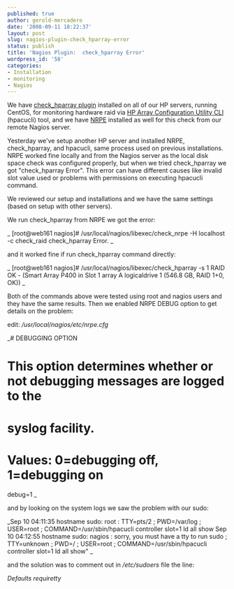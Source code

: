 ```yaml
---
published: true
author: gerold-mercadero
date: '2008-09-11 18:22:37'
layout: post
slug: nagios-plugin-check_hparray-error
status: publish
title: 'Nagios Plugin:  check_hparray Error'
wordpress_id: '58'
categories:
- Installation
- monitoring
- Nagios
---
```


We have [check_hparray plugin](http://www.nagiosexchange.org/cgi-bin/page.cgi?g=2508.html;d=1) installed on all of our HP servers, running CentOS, for monitoring hardware raid via 
[HP Array Configuration Utility CLI](ftp://ftp.hp.com/pub/softlib2/software1/pubsw-linux/p414707558/v47111/hpacucli-8.10-2.noarch.txt) (hpacucli) tool, and we have [NRPE](http://nagios.sourceforge.net/docs/nrpe/NRPE.pdf) installed as well for this check from our remote Nagios server.

Yesterday we've setup another HP server and installed NRPE, check_hparray, and hpacucli, same process used on previous installations.  NRPE worked fine locally and from the Nagios server as the local disk space check was configured properly, but when we tried check_hparray we got "check_hparray Error".  This error can have different causes like invalid slot value used or problems with permissions on executing hpacucli command.



We reviewed our setup and installations and we have the same settings (based on setup with other servers).

  We run check_hparray from NRPE we got the error:

_      [root@web161 nagios]# /usr/local/nagios/libexec/check_nrpe -H localhost -c check_raid
      check_hparray Error.
_

and it worked fine if run check_hparray command directly:

_      [root@web161 nagios]# /usr/local/nagios/libexec/check_hparray -s 1
      RAID OK - (Smart Array P400 in Slot 1 array A logicaldrive 1 (546.8 GB, RAID 1+0, OK))
_

Both of the commands above were tested using root and nagios users and they have the same results.  Then we enabled NRPE DEBUG option to get details on the problem:

edit: _/usr/local/nagios/etc/nrpe.cfg_

_# DEBUGGING OPTION
# This option determines whether or not debugging messages are logged to the
# syslog facility.
# Values: 0=debugging off, 1=debugging on

debug=1
_

and by looking on the system logs we saw the problem with our sudo:

_Sep  10 04:11:35 hostname sudo:   root : TTY=pts/2 ; PWD=/var/log ; USER=root ; COMMAND=/usr/sbin/hpacucli controller slot=1 ld all show
Sep  10 04:12:55 hostname sudo:   nagios : sorry, you must have a tty to run sudo ; TTY=unknown ; PWD=/ ; USER=root ; COMMAND=/usr/sbin/hpacucli controller slot=1 ld all show"
_

and the solution was to comment out in _/etc/sudoers_ file the line:

_Defaults    requiretty_



